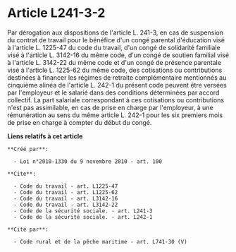 # Article L241-3-2

Par dérogation aux dispositions de l'article L. 241-3, en cas de suspension du contrat de travail pour le bénéfice d'un congé
parental d'éducation visé à l'article L. 1225-47 du code du travail, d'un congé de solidarité familiale visé à l'article L.
3142-16 du même code, d'un congé de soutien familial visé à l'article L. 3142-22 du même code et d'un congé de présence
parentale visé à l'article L. 1225-62 du même code, des cotisations ou contributions destinées à financer les régimes de
retraite complémentaire mentionnés au cinquième alinéa de l'article L. 242-1 du présent code peuvent être versées par
l'employeur et le salarié dans des conditions déterminées par accord collectif. La part salariale correspondant à ces
cotisations ou contributions n'est pas assimilable, en cas de prise en charge par l'employeur, à une rémunération au sens du
même article L. 242-1 pour les six premiers mois de prise en charge à compter du début du congé.

**Liens relatifs à cet article**

	**Créé par**:

	  - Loi n°2010-1330 du 9 novembre 2010 - art. 100

	**Cite**:

	  - Code du travail - art. L1225-47
	  - Code du travail - art. L1225-62
	  - Code du travail - art. L3142-16
	  - Code du travail - art. L3142-22
	  - Code de la sécurité sociale. - art. L241-3
	  - Code de la sécurité sociale. - art. L242-1

	**Cité par**:

	  - Code rural et de la pêche maritime - art. L741-30 (V)
